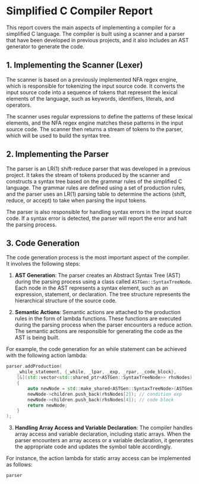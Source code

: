 # Simplified C Compiler Report

This report covers the main aspects of implementing a compiler for a simplified C language. The compiler is built using a scanner and a parser that have been developed in previous projects, and it also includes an AST generator to generate the code.

## 1. Implementing the Scanner (Lexer)

The scanner is based on a previously implemented NFA regex engine, which is responsible for tokenizing the input source code. It converts the input source code into a sequence of tokens that represent the lexical elements of the language, such as keywords, identifiers, literals, and operators.

The scanner uses regular expressions to define the patterns of these lexical elements, and the NFA regex engine matches these patterns in the input source code. The scanner then returns a stream of tokens to the parser, which will be used to build the syntax tree.

## 2. Implementing the Parser

The parser is an LR(1) shift-reduce parser that was developed in a previous project. It takes the stream of tokens produced by the scanner and constructs a syntax tree based on the grammar rules of the simplified C language. The grammar rules are defined using a set of production rules, and the parser uses an LR(1) parsing table to determine the actions (shift, reduce, or accept) to take when parsing the input tokens.

The parser is also responsible for handling syntax errors in the input source code. If a syntax error is detected, the parser will report the error and halt the parsing process.

## 3. Code Generation

The code generation process is the most important aspect of the compiler. It involves the following steps:

1. **AST Generation**: The parser creates an Abstract Syntax Tree (AST) during the parsing process using a class called `ASTGen::SyntaxTreeNode`. Each node in the AST represents a syntax element, such as an expression, statement, or declaration. The tree structure represents the hierarchical structure of the source code.

2. **Semantic Actions**: Semantic actions are attached to the production rules in the form of lambda functions. These functions are executed during the parsing process when the parser encounters a reduce action. The semantic actions are responsible for generating the code as the AST is being built.

For example, the code generation for an while statement can be achieved with the following action lambda:

```cpp
parser.addProduction(
    _while_statement, {_while, _lpar, _exp, _rpar, _code_block},
    [&](std::vector<std::shared_ptr<ASTGen::SyntaxTreeNode>> rhsNodes) -> std::shared_ptr<ASTGen::SyntaxTreeNode>
    {
        auto newNode = std::make_shared<ASTGen::SyntaxTreeNode>(ASTGen::WHILE_STATEMENT);
        newNode->children.push_back(rhsNodes[2]); // condition exp
        newNode->children.push_back(rhsNodes[4]); // code block
        return newNode;
    }
);

```

3. **Handling Array Access and Variable Declaration**: The compiler handles array access and variable declaration, including static arrays. When the parser encounters an array access or a variable declaration, it generates the appropriate code and updates the symbol table accordingly.

For instance, the action lambda for static array access can be implemented as follows:

```cpp
parser
